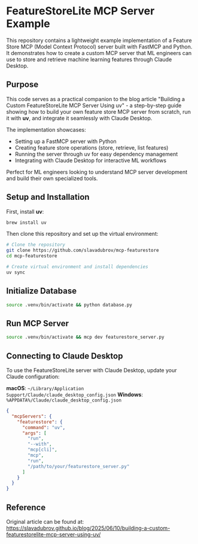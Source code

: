 # FeatureStoreLite MCP Server Example

This repository contains a lightweight example implementation of a Feature Store MCP (Model Context Protocol) server built with FastMCP and Python. It demonstrates how to create a custom MCP server that ML engineers can use to store and retrieve machine learning features through Claude Desktop.

## Purpose

This code serves as a practical companion to the blog article "Building a Custom FeatureStoreLite MCP Server Using uv" - a step-by-step guide showing how to build your own feature store MCP server from scratch, run it with **uv**, and integrate it seamlessly with Claude Desktop.

The implementation showcases:

- Setting up a FastMCP server with Python
- Creating feature store operations (store, retrieve, list features)
- Running the server through uv for easy dependency management
- Integrating with Claude Desktop for interactive ML workflows

Perfect for ML engineers looking to understand MCP server development and build their own specialized tools.

## Setup and Installation

First, install **uv**:

```bash
brew install uv
```

Then clone this repository and set up the virtual environment:

```bash
# Clone the repository
git clone https://github.com/slavadubrov/mcp-featurestore
cd mcp-featurestore

# Create virtual environment and install dependencies
uv sync
```

## Initialize Database

```bash
source .venv/bin/activate && python database.py
```

## Run MCP Server

```bash
source .venv/bin/activate && mcp dev featurestore_server.py
```

## Connecting to Claude Desktop

To use the FeatureStoreLite server with Claude Desktop, update your Claude configuration:

**macOS**: `~/Library/Application Support/Claude/claude_desktop_config.json`
**Windows**: `%APPDATA%/Claude/claude_desktop_config.json`

```json
{
  "mcpServers": {
    "featurestore": {
      "command": "uv",
      "args": [
        "run",
        "--with",
        "mcp[cli]",
        "mcp",
        "run",
        "/path/to/your/featurestore_server.py"
      ]
    }
  }
}
```

## Reference

Original article can be found at: https://slavadubrov.github.io/blog/2025/06/10/building-a-custom-featurestorelite-mcp-server-using-uv/
